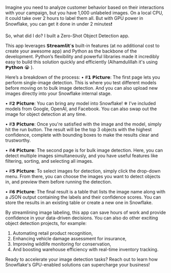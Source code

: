 Imagine you need to analyze customer behavior based on their interactions with your campaign, but you have 1,000 unlabeled images. On a local CPU, it could take over 2 hours to label them all. But with GPU power in Snowflake, you can get it done in under 2 minutes❗

So, what did I do? I built a Zero-Shot Object Detection app.

This app leverages 𝗦𝘁𝗿𝗲𝗮𝗺𝗹𝗶𝘁'𝘀 built-in features (at no additional cost to create your awesome app) and Python as the backbone of the development. Python’s flexibility and powerful libraries made it incredibly easy to build this solution quickly and efficiently (Alhamdulillah it's using 𝗣𝘆𝘁𝗵𝗼𝗻 😭 ).

Here’s a breakdown of the process:
• #𝟭 𝗣𝗶𝗰𝘁𝘂𝗿𝗲: The first page lets you perform single-image detection. This is where you test different models before moving on to bulk image detection. And you can also upload new images directly into your Snowflake internal stage.

• #𝟮 𝗣𝗶𝗰𝘁𝘂𝗿𝗲: You can bring any model into Snowflake! ❄ I’ve included models from Google, OpenAI, and Facebook. You can also swap out the image for object detection at any time.

• #𝟯 𝗣𝗶𝗰𝘁𝘂𝗿𝗲: Once you're satisfied with the image and the model, simply hit the run button. The result will be the top 3 objects with the highest confidence, complete with bounding boxes to make the results clear and trustworthy.

• #𝟰 𝗣𝗶𝗰𝘁𝘂𝗿𝗲: The second page is for bulk image detection. Here, you can detect multiple images simultaneously, and you have useful features like filtering, sorting, and selecting all images.

• #𝟱 𝗣𝗶𝗰𝘁𝘂𝗿𝗲: To select images for detection, simply click the drop-down menu. From there, you can choose the images you want to detect objects in, and preview them before running the detection.

• #𝟲 𝗣𝗶𝗰𝘁𝘂𝗿𝗲: The final result is a table that lists the image name along with a JSON output containing the labels and their confidence scores. You can store the results in an existing table or create a new one in Snowflake.

By streamlining image labeling, this app can save hours of work and provide confidence in your data-driven decisions. You can also do other exciting object detection projects, for example: 
1. Automating retail product recognition, 
2. Enhancing vehicle damage assessment for insurance, 
3. Improving wildlife monitoring for conservation, 
4. And boosting warehouse efficiency with real-time inventory tracking. 

Ready to accelerate your image detection tasks? Reach out to learn how Snowflake's GPU-enabled solutions can supercharge your business!
